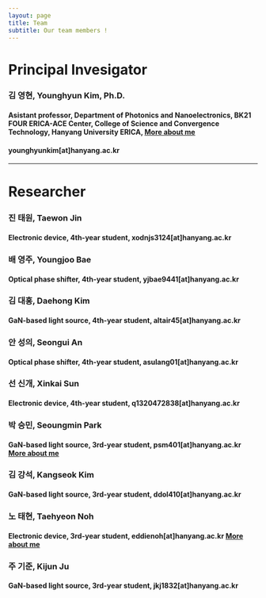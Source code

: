 ```yaml
---
layout: page
title: Team
subtitle: Our team members !
---
```


# Principal Invesigator

### 김 영현, Younghyun Kim, Ph.D.
#### Asistant professor, Department of Photonics and Nanoelectronics, BK21 FOUR ERICA-ACE Center, College of Science and Convergence Technology, Hanyang University ERICA, [More about me](https://yh2424.github.io/people/younghyunkim) 
#### younghyunkim[at]hanyang.ac.kr

---
<!--- 
| ![image](https://user-images.githubusercontent.com/32427749/127579757-95fe1d97-7820-4485-acfe-42483abd727e.png) | 김영현, Younghyun Kim, Ph.D. |
--->


# Researcher

### 진 태원, Taewon Jin
#### Electronic device, 4th-year student, xodnjs3124[at]hanyang.ac.kr


### 배 영주, Youngjoo Bae
#### Optical phase shifter, 4th-year student, yjbae9441[at]hanyang.ac.kr


### 김 대홍, Daehong Kim
#### GaN-based light source, 4th-year student, altair45[at]hanyang.ac.kr

### 안 성의, Seongui An
#### Optical phase shifter, 4th-year student, asulang01[at]hanyang.ac.kr

### 선 신개, Xinkai Sun
#### Electronic device, 4th-year student, q1320472838[at]hanyang.ac.kr

### 박 승민, Seoungmin Park
#### GaN-based light source, 3rd-year student, psm401[at]hanyang.ac.kr [More about me](https://yh2424.github.io/people/seoungminpark)

### 김 강석, Kangseok Kim 
#### GaN-based light source, 3rd-year student, ddol410[at]hanyang.ac.kr

### 노 태현, Taehyeon Noh
#### Electronic device, 3rd-year student, eddienoh[at]hanyang.ac.kr [More about me](https://yh2424.github.io/people/NTH)  

### 주 기준, Kijun Ju
#### GaN-based light source, 3rd-year student, jkj1832[at]hanyang.ac.kr

